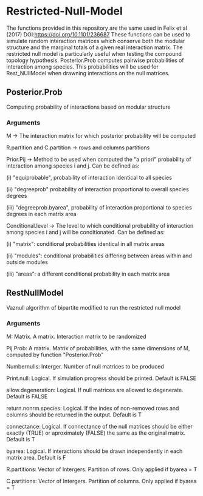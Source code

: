 # Restricted-Null-Model
The functions provided in this repository are the same used in Felix et al (2017) DOI:https://doi.org/10.1101/236687
These functions can be used to simulate random interaction matrices which conserve both the modular structure and the marginal totals of a given real interaction matrix. The restricted null model is particularly useful when testing the compound topology hypothesis.
Posterior.Prob computes pairwise probabilities of interaction among species. This probabilities will be used for Rest_NUllModel when drawning interactions on the null matrices.

## Posterior.Prob
Computing probability of interactions based on modular structure

### Arguments
M -> The interaction matrix for which posterior probability will be computed

R.partition and C.partition -> rows and columns partitions 

Prior.Pij -> Method to be used when computed the "a priori" probability of interaction among species i and j. Can be defined as: 

(i) "equiprobable", probability of interaction identical to all species  

(ii) "degreeprob" probability of interaction proportional to overall species degrees

(iii) "degreeprob.byarea", probability of interaction proportional to species degrees in each matrix area

Conditional.level -> The level to which conditional probability of interaction among species i and j will be conditionated. Can be defined as: 

(i)   "matrix": conditional probabilities identical in all matrix areas

(ii)  "modules": conditional probabilities differing between areas within and outside modules

(iii) "areas": a different conditional probability in each matrix area

## RestNullModel

Vaznull algorithm of bipartite modified to run the restricted null model

### Arguments
M: Matrix. A matrix. Interaction matrix to be randomized

Pij.Prob: A matrix. Matrix of probabilities, with the same dimensions of M, computed by function "Posterior.Prob"

Numbernulls: Interger. Number of null matrices to be produced

Print.null: Logical. If simulation progress should be printed. Default is FALSE

allow.degeneration: Logical. If null matrices are allowed to degenerate. Default is FALSE

return.nonrm.species: Logical. If the index of non-removed rows and columns should be returned in the output. Default is T

connectance: Logical. If connectance of the null matrices should be either exactly (TRUE) or aproximately (FALSE) the same as the original matrix. Default is T

byarea: Logical. If interactions should be drawn independently in each matrix area. Default is F

R.partitions: Vector of Intergers. Partition of rows. Only applied if byarea = T

C.partitions: Vector of Intergers. Partition of columns. Only applied if byarea = T
